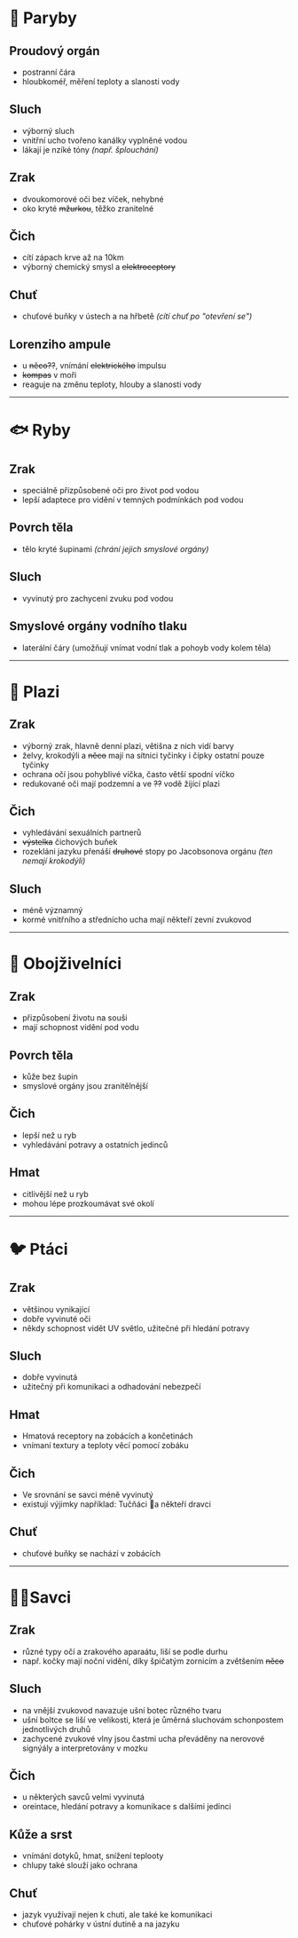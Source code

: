 # 🦈 Paryby
## Proudový orgán
- postranní čára
- hloubkoméř, měření teploty a slanosti vody
## Sluch
- výborný sluch
- vnitřní ucho tvořeno kanálky vyplněné vodou
- lákají je nzíké tóny _(např. šplouchání)_
## Zrak
- dvoukomorové oči bez víček, nehybné
- oko kryté ~~mžurkou~~, těžko zranitelné
## Čich
- cítí zápach krve až na 10km
- výborný chemický smysl a ~~elektroceptory~~
## Chuť
- chuťové buňky v ústech a na hřbetě _(cítí chuť po "otevření se")_
## Lorenziho ampule
- u ~~něco??~~, vnímání ~~elektrického~~ impulsu
- ~~kompas~~ v moři
- reaguje na změnu teploty, hlouby a slanosti vody
---
# 🐟 Ryby
## Zrak
- speciálně přizpůsobené oči pro život pod vodou
- lepší adaptece pro vidění v temných podmínkách pod vodou
## Povrch těla
- tělo kryté šupinami _(chrání jejich smyslové orgány)_
## Sluch
- vyvinutý pro zachycení zvuku pod vodou
## Smyslové orgány vodního tlaku
- laterální čáry (umožňují vnímat vodní tlak a pohoyb vody kolem těla)
---
# 🐍 Plazi
## Zrak
- výborný zrak, hlavně denní plazi, větišna z nich vidí barvy
- želvy, krokodýli a ~~něco~~ mají na sítnici tyčinky i čípky ostatní pouze tyčinky
- ochrana očí jsou pohyblivé víčka, často větší spodní víčko
- redukované oči mají podzemní a ve ~~??~~ vodě žijící plazi
## Čich
- vyhledávání sexuálních partnerů
- ~~výstelka~~ čichových buňek
- rozekláni jazyku přenáší ~~druhové~~ stopy po Jacobsonova orgánu _(ten nemají krokodýli)_
## Sluch
- méně významný
- kormé vnitřního a střednícho ucha mají někteří zevní zvukovod
---
# 🐢 Obojživelníci
## Zrak 
- přizpůsobení životu na souši
- mají schopnost vidění pod vodu
## Povrch těla
- kůže bez šupin
- smyslové orgány jsou zranitělnější
## Čich
- lepší než u ryb
- vyhledávání potravy a ostatních jedinců
## Hmat
- citlivější než u ryb
- mohou lépe prozkoumávat své okolí
---
# 🐦 Ptáci
## Zrak
- většinou vynikající
- dobře vyvinuté oči
- někdy schopnost vidět UV světlo, užitečné při hledání potravy
## Sluch
- dobře vyvinutá
- užitečný při komunikaci a odhadování nebezpečí
## Hmat
- Hmatová receptory na zobácích a končetinách
- vnímaní textury a teploty věcí pomocí zobáku
## Čich
- Ve srovnání se savci méně vyvinutý
- existují výjimky například: Tučňáci 🐧a někteří dravci
## Chuť
- chuťové buňky se nachází v zobácích
---
# 🧔‍♂Savci
## Zrak
- různé typy očí a zrakového aparaátu, liší se podle durhu
- např. kočky mají noční vidění, díky špičatým zornicím a zvětšením ~~něco~~
## Sluch
- na vnější zvukovod navazuje ušní botec různého tvaru
- ušní boltce se liší ve velikosti, která je ůměrná sluchovám schonpostem jednotlivých druhů
- zachycené zvukové vlny jsou častmi ucha převáděny na nerovové signýály a interpretovány v mozku
## Čich
- u některých savců velmi vyvinutá
- oreintace, hledání potravy a komunikace s dalšími jedinci
## Kůže a srst
- vnímání dotyků, hmat, snížení teplooty
- chlupy také slouží jako ochrana
## Chuť
- jazyk využívají nejen k chuti, ale také ke komunikaci
- chuťové pohárky v ústní dutině a na jazyku